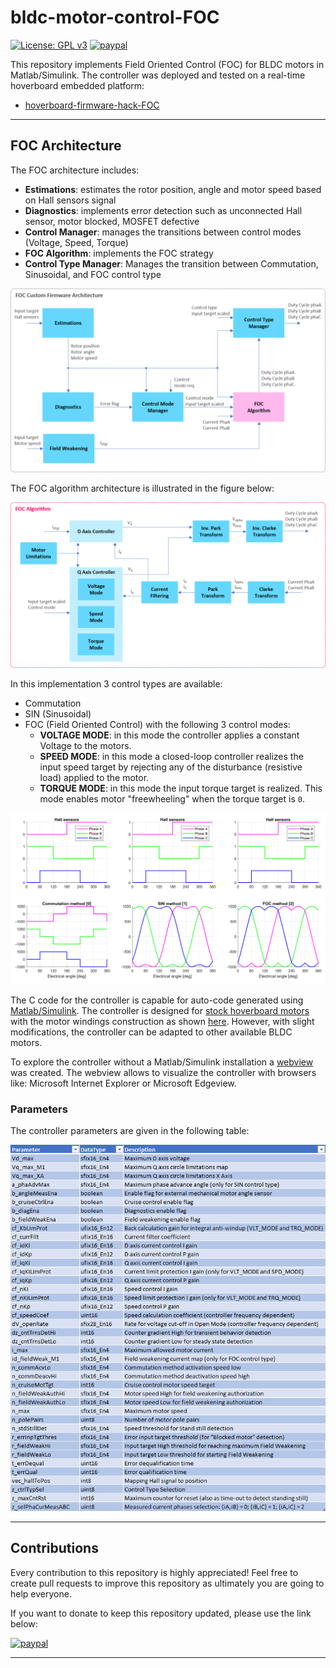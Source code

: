 # bldc-motor-control-FOC
[![License: GPL v3](https://img.shields.io/badge/License-GPLv3-blue.svg)](https://www.gnu.org/licenses/gpl-3.0)
[![paypal](https://www.paypalobjects.com/en_US/i/btn/btn_donate_SM.gif)](https://www.paypal.com/cgi-bin/webscr?cmd=_donations&business=CU2SWN2XV9SCY&currency_code=EUR&source=url)

This repository implements Field Oriented Control (FOC) for BLDC motors in Matlab/Simulink. The controller was deployed and tested on a real-time hoverboard embedded platform:
 - [hoverboard-firmware-hack-FOC](https://github.com/EmanuelFeru/hoverboard-firmware-hack-FOC)

---
## FOC Architecture

The FOC architecture includes:
- **Estimations**: estimates the rotor position, angle and motor speed based on Hall sensors signal
- **Diagnostics**: implements error detection such as unconnected Hall sensor, motor blocked, MOSFET defective
- **Control Manager**: manages the transitions between control modes (Voltage, Speed, Torque)
- **FOC Algorithm**: implements the FOC strategy
- **Control Type Manager**: Manages the transition between Commutation, Sinusoidal, and FOC control type

![FOC architecture](/02_Figures/FW_architecture.png)

The FOC algorithm architecture is illustrated in the figure below:

![FOC algorithm](/02_Figures/FOC_algorithm.png)

In this implementation 3 control types are available:
- Commutation
- SIN (Sinusoidal)
- FOC (Field Oriented Control) with the following 3 control modes:
  - **VOLTAGE MODE**: in this mode the controller applies a constant Voltage to the motors.
  - **SPEED MODE**: in this mode a closed-loop controller realizes the input speed target by rejecting any of the disturbance (resistive load) applied to the motor.
  - **TORQUE MODE**: in this mode the input torque target is realized. This mode enables motor "freewheeling" when the torque target is `0`.

![Schematic representation of the available control methods](/02_Figures/control_methods.png)

The C code for the controller is capable for auto-code generated using [Matlab/Simulink](https://nl.mathworks.com/solutions/embedded-code-generation.html). The controller is designed for [stock hoverboard motors](https://github.com/EmanuelFeru/hoverboard-firmware-hack-FOC/blob/master/docs/pictures/motor_inside.jpg) with the motor windings construction as shown [here](https://github.com/EmanuelFeru/hoverboard-firmware-hack-FOC/blob/master/docs/pictures/motor_winding.png). However, with slight modifications, the controller can be adapted to other available BLDC motors.

To explore the controller without a Matlab/Simulink installation a [webview](/BLDC_controller_ert_rtw/html/webview) was created. The webview allows to visualize the controller with browsers like: Microsoft Internet Explorer or Microsoft Edgeview.

### Parameters 

The controller parameters are given in the following table:

![Parameters table](/02_Figures/paramTable.png)

---
## Contributions

Every contribution to this repository is highly appreciated! Feel free to create pull requests to improve this repository as ultimately you are going to help everyone. 

If you want to donate to keep this repository updated, please use the link below:

[![paypal](https://www.paypalobjects.com/en_US/NL/i/btn/btn_donateCC_LG.gif)](https://www.paypal.com/cgi-bin/webscr?cmd=_donations&business=CU2SWN2XV9SCY&currency_code=EUR&source=url)


---

